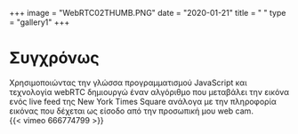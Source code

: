 +++
image = "WebRTC02THUMB.PNG"
date = "2020-01-21"
title = " "
type = "gallery1"
+++

# Συγχρόνως 

Χρησιμοποιώντας την γλώσσα προγραμματισμού JavaScript και  τεχνολογία webRTC δημιουργώ έναν αλγόριθμο που  μεταβάλει την εικόνα ενός live feed της New York Times Square ανάλογα με την πληροφορία εικόνας που δέχεται ως είσοδο από την προσωπική μου web cam.  
{{< vimeo 666774799 >}}




<!-- The [Grand Canyon](https://en.wikipedia.org/w/index.php?title=Grand_Canyon&oldid=952699432)  -->

